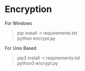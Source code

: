 # Encryption

For Windows
> pip install -r requirements.txt <br>
> python encrypt.py

For Unix Based
> pip3 install -r requirements.txt <br>
> python3 encrypt.py
